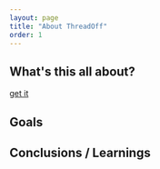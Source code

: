 ```yaml
---
layout: page
title: "About ThreadOff"
order: 1
---
```

## What's this all about?

[get it](get-it.md)

## Goals

## Conclusions / Learnings
